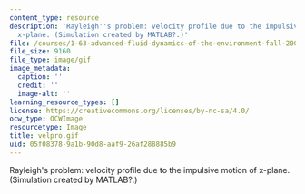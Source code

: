```yaml
---
content_type: resource
description: 'Rayleigh''s problem: velocity profile due to the impulsive motion of
  x-plane. (Simulation created by MATLAB?.)'
file: /courses/1-63-advanced-fluid-dynamics-of-the-environment-fall-2002/05f083789a1b90d8aaf926af288885b9_velpro.gif
file_size: 9160
file_type: image/gif
image_metadata:
  caption: ''
  credit: ''
  image-alt: ''
learning_resource_types: []
license: https://creativecommons.org/licenses/by-nc-sa/4.0/
ocw_type: OCWImage
resourcetype: Image
title: velpro.gif
uid: 05f08378-9a1b-90d8-aaf9-26af288885b9
---
```

Rayleigh's problem: velocity profile due to the impulsive motion of x-plane. (Simulation created by MATLAB?.)